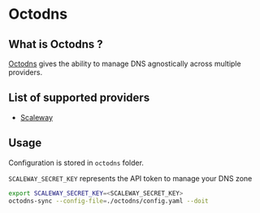 # Octodns

## What is Octodns ?

[Octodns](https://github.com/octodns/octodns) gives the ability to manage DNS agnostically across multiple providers.

## List of supported providers

* [Scaleway](https://www.scaleway.com/en/)

## Usage

Configuration is stored in `octodns` folder.

`SCALEWAY_SECRET_KEY` represents the API token to manage your DNS zone

```sh
export SCALEWAY_SECRET_KEY=<SCALEWAY_SECRET_KEY>
octodns-sync --config-file=./octodns/config.yaml --doit
```
